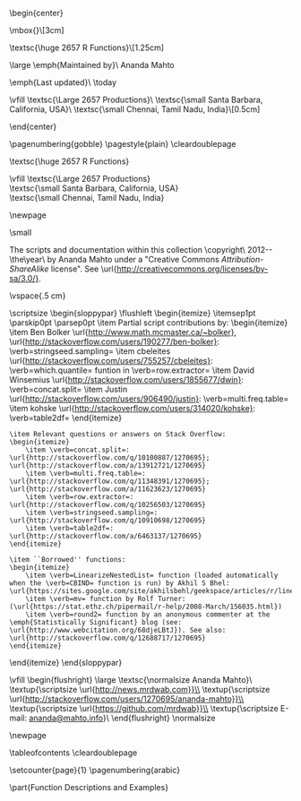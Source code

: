 \begin{center}

\mbox{}\\[3cm]

\textsc{\huge 2657 R Functions}\\[1.25cm]

\large
\emph{Maintained by}\\
Ananda Mahto

\emph{Last updated}\\
\today

\vfill
\textsc{\Large 2657 Productions}\\
\textsc{\small Santa Barbara, California, USA}\\
\textsc{\small Chennai, Tamil Nadu, India}\\[0.5cm]

\end{center}

\pagenumbering{gobble}
\pagestyle{plain}
\cleardoublepage

\textsc{\huge 2657 R Functions}

\vfill
\textsc{\Large 2657 Productions} \
\textsc{\small Santa Barbara, California, USA} \
\textsc{\small Chennai, Tamil Nadu, India}


\newpage

\small

The scripts and documentation within this collection \copyright\ 2012--\the\year\ by Ananda Mahto under a "Creative Commons *Attribution-ShareAlike* license". See \url{http://creativecommons.org/licenses/by-sa/3.0/}.

\vspace{.5 cm}

\scriptsize
\begin{sloppypar}
\flushleft
\begin{itemize} \itemsep1pt \parskip0pt \parsep0pt
    \item Partial script contributions by:
    \begin{itemize}
        \item Ben Bolker \url{http://www.math.mcmaster.ca/~bolker}, \url{http://stackoverflow.com/users/190277/ben-bolker}: \verb=stringseed.sampling=
        \item cbeleites \url{http://stackoverflow.com/users/755257/cbeleites}: \verb=which.quantile= funtion in \verb=row.extractor=
        \item David Winsemius \url{http://stackoverflow.com/users/1855677/dwin}: \verb=concat.split=
        \item Justin \url{http://stackoverflow.com/users/906490/justin}: \verb=multi.freq.table=
        \item kohske \url{http://stackoverflow.com/users/314020/kohske}: \verb=table2df=
    \end{itemize}

    \item Relevant questions or answers on Stack Overflow:
    \begin{itemize}
        \item \verb=concat.split=: \url{http://stackoverflow.com/q/10100887/1270695}; \url{http://stackoverflow.com/a/13912721/1270695}
        \item \verb=multi.freq.table=: \url{http://stackoverflow.com/q/11348391/1270695}; \url{http://stackoverflow.com/a/11623623/1270695}
        \item \verb=row.extractor=: \url{http://stackoverflow.com/q/10256503/1270695}
        \item \verb=stringseed.sampling=: \url{http://stackoverflow.com/q/10910698/1270695}
        \item \verb=table2df=: \url{http://stackoverflow.com/a/6463137/1270695}
    \end{itemize}

    \item ``Borrowed'' functions:
    \begin{itemize}
        \item \verb=LinearizeNestedList= function (loaded automatically when the \verb=CBIND= function is run) by Akhil S Bhel: \url{https://sites.google.com/site/akhilsbehl/geekspace/articles/r/linearize_nested_lists_in_r}
        \item \verb=mv= function by Rolf Turner: (\url{https://stat.ethz.ch/pipermail/r-help/2008-March/156035.html})
        \item \verb=round2= function by an anonymous commenter at the \emph{Statistically Significant} blog (see: \url{http://www.webcitation.org/68djeLBtJ}). See also: \url{http://stackoverflow.com/q/12688717/1270695}
    \end{itemize}
\end{itemize}
\end{sloppypar}

\vfill
\begin{flushright} \large
\textsc{\normalsize Ananda Mahto}\\
\textup{\scriptsize \url{http://news.mrdwab.com}}\\
\textup{\scriptsize \url{http://stackoverflow.com/users/1270695/ananda-mahto}}\\
\textup{\scriptsize \url{https://github.com/mrdwab}}\\
\textup{\scriptsize E-mail: ananda@mahto.info}\\
\end{flushright}
\normalsize

\newpage

\tableofcontents
\cleardoublepage

\setcounter{page}{1}
\pagenumbering{arabic}

\part{Function Descriptions and Examples}
